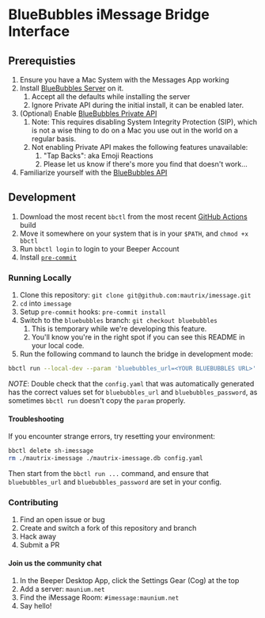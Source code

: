 # BlueBubbles iMessage Bridge Interface

## Prerequisties

1. Ensure you have a Mac System with the Messages App working
1. Install [BlueBubbles Server](https://bluebubbles.app/downloads/server/) on it.
   1. Accept all the defaults while installing the server
   1. Ignore Private API during the initial install, it can be enabled later.
1. (Optional) Enable [BlueBubbles Private API](https://docs.bluebubbles.app/private-api/installation)
   1. Note: This requires disabling System Integrity Protection (SIP), which is not a wise thing to do on a Mac you use out in the world on a regular basis.
   1. Not enabling Private API makes the following features unavailable:
      1. "Tap Backs": aka Emoji Reactions
      1. Please let us know if there's more you find that doesn't work...
1. Familiarize yourself with the [BlueBubbles API](https://documenter.getpostman.com/view/765844/UV5RnfwM#4e5fd735-bd88-41c1-bc8f-96394b91f5e6)

## Development

<!-- TODO: This experience could be greatly improved -->

1. Download the most recent `bbctl` from the most recent [GitHub Actions](https://github.com/beeper/bridge-manager/actions) build
1. Move it somewhere on your system that is in your `$PATH`, and `chmod +x bbctl`
1. Run `bbctl login` to login to your Beeper Account
1. Install [`pre-commit`](https://pre-commit.com/#install)

### Running Locally

1. Clone this repository: `git clone git@github.com:mautrix/imessage.git`
1. `cd` into `imessage`
1. Setup `pre-commit` hooks: `pre-commit install`
1. Switch to the `bluebubbles` branch: `git checkout bluebubbles`
   1. This is temporary while we're developing this feature.
   1. You'll know you're in the right spot if you can see this README in your local code.
1. Run the following command to launch the bridge in development mode:

```bash
bbctl run --local-dev --param 'bluebubbles_url=<YOUR BLUEBUBBLES URL>' --param 'bluebubbles_password=<YOUR BLUEBUBBLES PASSWORD>' --param 'imessage_platform=bluebubbles' sh-imessage
```

_NOTE_: Double check that the `config.yaml` that was automatically generated has the correct values set for `bluebubbles_url` and `bluebubbles_password`, as sometimes `bbctl run` doesn't copy the `param` properly.

#### Troubleshooting

If you encounter strange errors, try resetting your environment:

```bash
bbctl delete sh-imessage
rm ./mautrix-imessage ./mautrix-imessage.db config.yaml
```

Then start from the `bbctl run ...` command, and ensure that `bluebubbles_url` and `bluebubbles_password` are set in your config.

### Contributing

1. Find an open issue or bug
1. Create and switch a fork of this repository and branch
1. Hack away
1. Submit a PR

#### Join us the community chat

1. In the Beeper Desktop App, click the Settings Gear (Cog) at the top
1. Add a server: `maunium.net`
1. Find the iMessage Room: `#imessage:maunium.net`
1. Say hello!
